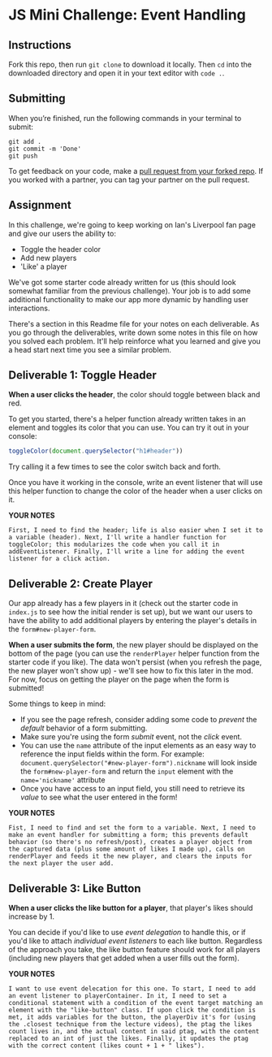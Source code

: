 # JS Mini Challenge: Event Handling

## Instructions

Fork this repo, then run `git clone` to download it locally. Then `cd` into the downloaded directory and open it in your text editor with `code .`.

## Submitting

When you’re finished, run the following commands in your terminal to submit:

```
git add .
git commit -m 'Done'
git push
```

To get feedback on your code, make a [pull request from your forked repo](https://docs.github.com/en/github/collaborating-with-issues-and-pull-requests/creating-a-pull-request-from-a-fork). If you worked with a partner, you can tag your partner on the pull request.

## Assignment

In this challenge, we're going to keep working on Ian's Liverpool fan page and give our users the ability to:

- Toggle the header color
- Add new players
- 'Like' a player 

We've got some starter code already written for us (this should look somewhat familiar from the previous challenge). Your job is to add some additional functionality to make our app more dynamic by handling user interactions.

There's a section in this Readme file for your notes on each deliverable. As you go through the deliverables, write down some notes in this file on how you solved each problem. It'll help reinforce what you learned and give you a head start next time you see a similar problem.

## Deliverable 1: Toggle Header

**When a user clicks the header**, the color should toggle between black and red. 

To get you started, there's a helper function already written takes in an element and toggles its color that you can use. You can try it out in your console:

```js
toggleColor(document.querySelector("h1#header"))
```

Try calling it a few times to see the color switch back and forth. 

Once you have it working in the console, write an event listener that will use this helper function to change the color of the header when a user clicks on it.

**YOUR NOTES**
```
First, I need to find the header; life is also easier when I set it to a variable (header). Next, I'll write a handler function for toggleColor; this modularizes the code when you call it in addEventListener. Finally, I'll write a line for adding the event listener for a click action. 
```

## Deliverable 2: Create Player

Our app already has a few players in it (check out the starter code in `index.js` to see how the initial render is set up), but we want our users to have the ability to add additional players by entering the player's details in the `form#new-player-form`.

**When a user submits the form**, the new player should be displayed on the bottom of the page (you can use the `renderPlayer` helper function from the starter code if you like). The data won't persist (when you refresh the page, the new player won't show up) - we'll see how to fix this later in the mod. For now, focus on getting the player on the page when the form is submitted!

Some things to keep in mind:
- If you see the page refresh, consider adding some code to *prevent* the *default* behavior of a form submitting.
- Make sure you're using the form *submit* event, not the *click* event.
- You can use the `name` attribute of the input elements as an easy way to reference the input fields within the form. For example: `document.querySelector("#new-player-form").nickname` will look inside the `form#new-player-form` and return the `input` element with the `name='nickname'` attribute
- Once you have access to an input field, you still need to retrieve its *value* to see what the user entered in the form!

**YOUR NOTES**
```
Fist, I need to find and set the form to a variable. Next, I need to make an event handler for submitting a form; this prevents default behavior (so there's no refresh/post), creates a player object from the captured data (plus some amount of likes I made up), calls on renderPlayer and feeds it the new player, and clears the inputs for the next player the user add.
```

## Deliverable 3: Like Button

**When a user clicks the like button for a player**, that player's likes should increase by 1. 

You can decide if you'd like to use *event delegation* to handle this, or if you'd like to attach *individual event listeners* to each like button. Regardless of the approach you take, the like button feature should work for all players (including new players that get added when a user fills out the form).

**YOUR NOTES**
```
I want to use event delecation for this one. To start, I need to add an event listener to playerContainer. In it, I need to set a conditional statement with a condition of the event target matching an element with the "like-button" class. If upon click the condition is met, it adds variables for the button, the playerDiv it's for (using the .closest technique from the lecture videos), the ptag the likes count lives in, and the actual content in said ptag, with the content replaced to an int of just the likes. Finally, it updates the ptag with the correct content (likes count + 1 + " likes").
```
